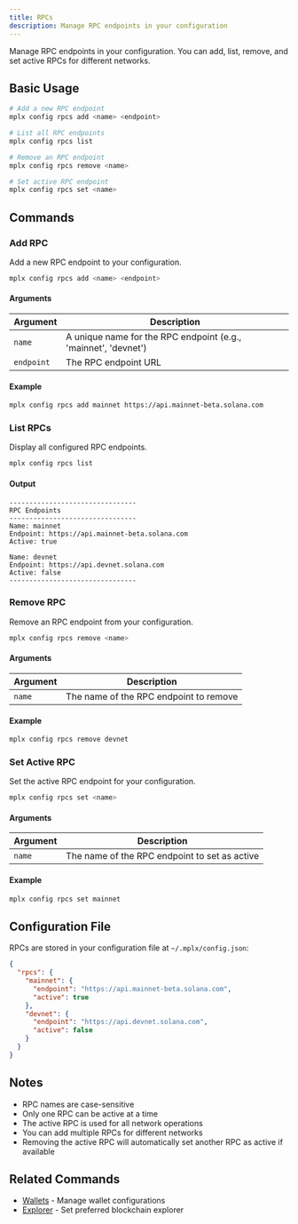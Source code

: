 ```yaml
---
title: RPCs
description: Manage RPC endpoints in your configuration
---
```


Manage RPC endpoints in your configuration. You can add, list, remove, and set active RPCs for different networks.

## Basic Usage

```bash
# Add a new RPC endpoint
mplx config rpcs add <name> <endpoint>

# List all RPC endpoints
mplx config rpcs list

# Remove an RPC endpoint
mplx config rpcs remove <name>

# Set active RPC endpoint
mplx config rpcs set <name>
```

## Commands

### Add RPC

Add a new RPC endpoint to your configuration.

```bash
mplx config rpcs add <name> <endpoint>
```

#### Arguments

| Argument | Description |
|----------|-------------|
| `name` | A unique name for the RPC endpoint (e.g., 'mainnet', 'devnet') |
| `endpoint` | The RPC endpoint URL |

#### Example

```bash
mplx config rpcs add mainnet https://api.mainnet-beta.solana.com
```

### List RPCs

Display all configured RPC endpoints.

```bash
mplx config rpcs list
```

#### Output

```
--------------------------------
RPC Endpoints
--------------------------------
Name: mainnet
Endpoint: https://api.mainnet-beta.solana.com
Active: true

Name: devnet
Endpoint: https://api.devnet.solana.com
Active: false
--------------------------------
```

### Remove RPC

Remove an RPC endpoint from your configuration.

```bash
mplx config rpcs remove <name>
```

#### Arguments

| Argument | Description |
|----------|-------------|
| `name` | The name of the RPC endpoint to remove |

#### Example

```bash
mplx config rpcs remove devnet
```

### Set Active RPC

Set the active RPC endpoint for your configuration.

```bash
mplx config rpcs set <name>
```

#### Arguments

| Argument | Description |
|----------|-------------|
| `name` | The name of the RPC endpoint to set as active |

#### Example

```bash
mplx config rpcs set mainnet
```

## Configuration File

RPCs are stored in your configuration file at `~/.mplx/config.json`:

```json
{
  "rpcs": {
    "mainnet": {
      "endpoint": "https://api.mainnet-beta.solana.com",
      "active": true
    },
    "devnet": {
      "endpoint": "https://api.devnet.solana.com",
      "active": false
    }
  }
}
```

## Notes

- RPC names are case-sensitive
- Only one RPC can be active at a time
- The active RPC is used for all network operations
- You can add multiple RPCs for different networks
- Removing the active RPC will automatically set another RPC as active if available

## Related Commands

- [Wallets](/cli/config/wallets) - Manage wallet configurations
- [Explorer](/cli/config/explorer) - Set preferred blockchain explorer 